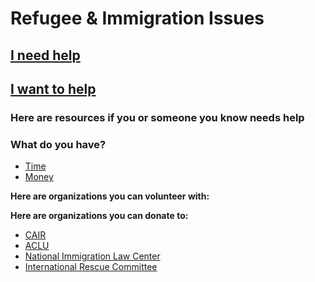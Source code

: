 # Refugee & Immigration Issues

## [I need help](#need_help)

## [I want to help](#want_to_help)

### <a name="need_help"></a>Here are resources if you or someone you know needs help

### <a name="want_to_help"></a>What do you have?

* [Time](#give_time)
* [Money](#give_money)

**<a name="give_time"></a> Here are organizations you can volunteer with:**

**<a name="give_money"></a> Here are organizations you can donate to:**

* [CAIR](http://cair.com)
* [ACLU](http://aclu.org)
* [National Immigration Law Center](https://www.nilc.org/)
* [International Rescue Committee](https://www.rescue.org)
